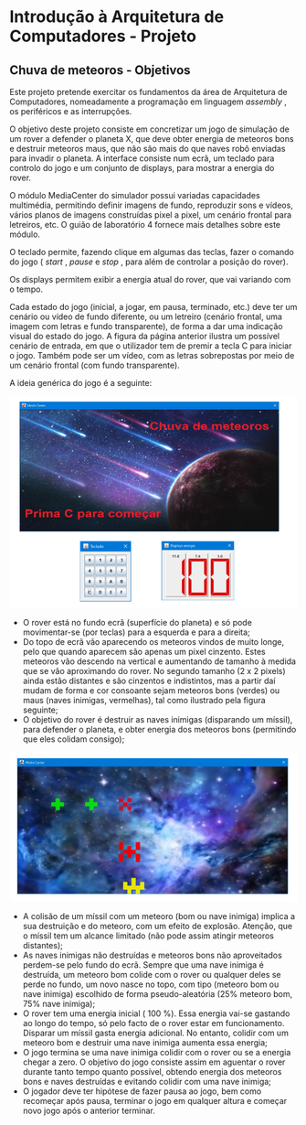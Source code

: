 # Introdução à Arquitetura de Computadores - Projeto
## Chuva de meteoros - Objetivos

Este projeto pretende exercitar os fundamentos da área de Arquitetura de Computadores,
nomeadamente a programação em linguagem _assembly_ , os periféricos e as interrupções.

O objetivo deste projeto consiste em concretizar um jogo de simulação de um rover a defender o
planeta X, que deve obter energia de meteoros bons e destruir meteoros maus, que não são mais do
que naves robô enviadas para invadir o planeta. A interface consiste num ecrã, um teclado para controlo
do jogo e um conjunto de displays, para mostrar a energia do rover.


O módulo MediaCenter do simulador possui variadas capacidades multimédia, permitindo definir
imagens de fundo, reproduzir sons e vídeos, vários planos de imagens construídas pixel a pixel, um
cenário frontal para letreiros, etc. O guião de laboratório 4 fornece mais detalhes sobre este módulo.

O teclado permite, fazendo clique em algumas das teclas, fazer o comando do jogo ( _start_ , _pause_ e _stop_ ,
para além de controlar a posição do rover).

Os displays permitem exibir a energia atual do rover, que vai variando com o tempo.

Cada estado do jogo (inicial, a jogar, em pausa, terminado, etc.) deve ter um cenário ou vídeo de fundo
diferente, ou um letreiro (cenário frontal, uma imagem com letras e fundo transparente), de forma a dar
uma indicação visual do estado do jogo. A figura da página anterior ilustra um possível cenário de
entrada, em que o utilizador tem de premir a tecla C para iniciar o jogo. Também pode ser um vídeo,
com as letras sobrepostas por meio de um cenário frontal (com fundo transparente).

A ideia genérica do jogo é a seguinte:

![Figura 1](./images/iac1.png "Figura 1")

- O rover está no fundo ecrã (superfície do planeta) e só pode movimentar-se (por teclas) para a
esquerda e para a direita;
- Do topo de ecrã vão aparecendo os meteoros vindos de muito longe, pelo que quando
aparecem são apenas um pixel cinzento. Estes meteoros vão descendo na vertical e
aumentando de tamanho à medida que se vão aproximando do rover. No segundo tamanho (2 x
2 pixels) ainda estão distantes e são cinzentos e indistintos, mas a partir daí mudam de forma e
cor consoante sejam meteoros bons (verdes) ou maus (naves inimigas, vermelhas), tal como
ilustrado pela figura seguinte;
- O objetivo do rover é destruir as naves inimigas (disparando um míssil), para defender o
planeta, e obter energia dos meteoros bons (permitindo que eles colidam consigo);


![Figura 2](./images/iac2.png "Figura 2")

- A colisão de um míssil com um meteoro (bom ou nave inimiga) implica a sua destruição e do
meteoro, com um efeito de explosão. Atenção, que o míssil tem um alcance limitado (não pode
assim atingir meteoros distantes);
- As naves inimigas não destruídas e meteoros bons não aproveitados perdem-se pelo fundo do
ecrã. Sempre que uma nave inimiga é destruída, um meteoro bom colide com o rover ou
qualquer deles se perde no fundo, um novo nasce no topo, com tipo (meteoro bom ou nave
inimiga) escolhido de forma pseudo-aleatória (25% meteoro bom, 75% nave inimiga);
- O rover tem uma energia inicial ( 100 %). Essa energia vai-se gastando ao longo do tempo, só
pelo facto de o rover estar em funcionamento. Disparar um míssil gasta energia adicional. No
entanto, colidir com um meteoro bom e destruir uma nave inimiga aumenta essa energia;
- O jogo termina se uma nave inimiga colidir com o rover ou se a energia chegar a zero. O objetivo
do jogo consiste assim em aguentar o rover durante tanto tempo quanto possível, obtendo
energia dos meteoros bons e naves destruídas e evitando colidir com uma nave inimiga;
- O jogador deve ter hipótese de fazer pausa ao jogo, bem como recomeçar após pausa, terminar
o jogo em qualquer altura e começar novo jogo após o anterior terminar.